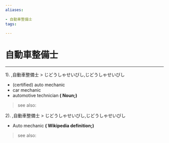 ```yaml
---
aliases:
    
- 自動車整備士
tags:
    
---
```


# 自動車整備士
---
1).
,自動車整備士 > じどうしゃせいびし,じどうしゃせいびし

- (certified) auto mechanic
- car mechanic
- automotive technician
**( Noun;)**
> see also: 
            
2).
,自動車整備士 > じどうしゃせいびし,じどうしゃせいびし

- Auto mechanic
**( Wikipedia definition;)**
> see also: 
            